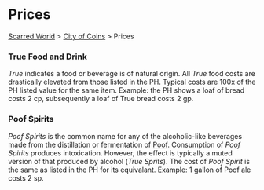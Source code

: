 # Prices

[Scarred World](./scarred-world.md) > [City of Coins](./city-of-coins.md) > Prices

### True Food and Drink
*True* indicates a food or beverage is of natural origin.
All *True* food costs are drastically elevated from those listed in the PH. Typical costs are 100x of the PH listed value for the same item. Example: the PH shows a loaf of bread costs 2 cp, subsequently a loaf of True bread costs 2 gp.

### Poof Spirits
*Poof Spirits* is the common name for any of the alcoholic-like beverages made from the distillation or fermentation of [Poof](./poof.md). Consumption of *Poof Spirits* produces intoxication. However, the effect is typically a muted version of that produced by alcohol (*True Sprits*). The cost of *Poof Spirit* is the same as listed in the PH for its equivalant. Example: 1 gallon of Poof ale costs 2 sp.